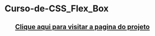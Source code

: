 # Curso-de-CSS_Flex_Box


<h2 align="center"><a href="https://sabrinasouzadev.github.io/Curso-de-CSS_Flex_Box/"> Clique aqui para visitar a pagina do projeto</a></h2>

